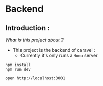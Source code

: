 # Backend

## Introduction :

_What is this project about ?_

- This project is the backend of caravel :
  - Currently it's only runs a `Hono` server

```
npm install
npm run dev
```

```
open http://localhost:3001
```
